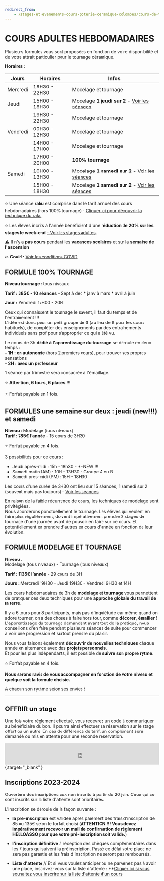 ```yaml
---
redirect_from:
    - /stages-et-evenements-cours-poterie-ceramique-colombes/cours-de-tournage-uniquement/
---
```

# COURS ADULTES HEBDOMADAIRES   
Plusieurs formules vous sont proposées en fonction de votre disponibilité et de votre attrait particulier pour le tournage céramique.  
  
  
**Horaires** :  

| Jours    | Horaires      | Infos          |
| -------- | ------------- | ------------- |
| Mercredi | 19H30 - 22H30 | Modelage et tournage              |
| Jeudi    | 15H00 - 18H30 | Modelage **1 jeudi sur 2** - [Voir les séances](samedi.md) |
|          | 19H30 - 22H30 | Modelage et tournage              |
| Vendredi | 09H30 - 12H30 | Modelage et tournage              |
|          | 14H00 - 17H00 | Modelage et tournage              |
|          | 17H00 - 20H00 | **100% tournage** |
| Samedi   | 10H00 - 13H30 | Modelage **1 samedi sur 2** - [Voir les séances](samedi.md) |
|   | 15H00 - 18H30 | Modelage **1 samedi sur 2** - [Voir les séances](samedi.md)  |



:star: Une séance **raku** est comprise dans le tarif annuel des cours hebdomadaires (hors 100% tournage) - [Cliquer ici pour découvrir la technique du raku](raku_adultes.md)  

:star: Les élèves incrits à l'année bénéficient d'une **réduction de 20% sur les stages le week-end** [ - Voir les stages adultes](stages_adultes.md).   

:warning: Il n'y a **pas cours** pendant les **vacances scolaires** et sur la **semaine de l'ascension**  
  
➪ **Covid :** [Voir les conditions COVID](covid)    

## FORMULE 100% TOURNAGE  

**Niveau tournage :** tous niveaux  

**Tarif : 385€ - 10 séances** - Sept à dec * janv à mars * avril à juin  

**Jour :** Vendredi 17H00 - 20H

Ceux qui connaissent le tournage le savent, il faut du temps et de l'entrainement !!!  
L'idée est donc pour un petit groupe de 6 (au lieu de 8 pour les cours habituels), de compléter des enseignements par des entraînements individuels sans prof pour s'approprier ce qui a été vu.  
  
Le cours de 3h **dédié à l'apprentissage du tournage** se déroule en deux temps :  
**- 1H : en autonomie** (hors 2 premiers cours), pour trouver ses propres sensations   
**- 2H : avec un professeur**  

1 séance par trimestre sera consacrée à l'émaillage.

:star: **Attention, 6 tours, 6 places** !!!  

:star: Forfait payable en 1 fois.  

  
  
## FORMULES une semaine sur deux : jeudi (new!!!) et samedi   
**Niveau :**  Modelage (tous niveaux)  
**Tarif : 785€ l’année** - 15 cours de 3H30  

:star: Forfait payable en 4 fois.     

3 possibilités pour ce cours :  
- Jeudi après-midi : 15h - 18h30 - **NEW !!!  
- Samedi matin (AM) : 10H - 13H30 - Groupe A ou B  
- Samedi près-midi (PM) : 15H - 18H30  

Les cours d'une durée de 3H30 ont lieu sur 15 séances, 1 samedi sur 2 (souvent mais pas toujours) - [Voir les séances](samedi.md)  

En raison de la faible récurrence de cours, les techniques de modelage sont privitégiées.  
Nous aborderons ponctuellement le tournage. Les élèves qui veulent en faire plus régulièrement, doivent impérativement prendre 2 stages de tournage d'une journée avant de pouvoir en faire sur ce cours. Et potentiellement en prendre d'autres en cours d'année en fonction de leur évolution.   

  
## FORMULE MODELAGE ET TOURNAGE  

**Niveau :**  
Modelage (tous niveaux) - Tournage (tous niveaux)  

**Tarif : 1135€ l’année** - 29 cours de 3H  

**Jours :** Mercredi 19H30 - Jeudi 19H30 - Vendredi 9H30 et 14H

Les cours hebdomadaires de 3h de **modelage et tournage** vous permettent de pratiquer ces deux techniques pour une **approche globale du travail de la terre**.  

Il y a 6 tours pour 8 participants, mais pas d'inquiétude car même quand on adore tourner, on a des choses à faire hors tour, comme **décorer**, **émailler** !  
L'apprentissage du tournage demandant avant tout de la pratique, nous conseillons d'en faire pendant plusieurs séances de suite pour commencer à voir une progression et surtout prendre du plaisir.  

Nous vous faisons également **découvrir de nouvelles techniques** chaque année en alternance avec des **projets personnels**.  
Et pour les plus indépendants, il est possible de **suivre son propre rytme**.  


:star: Forfait payable en 4 fois.  


**Nous serons ravis de vous accompagner en fonction de votre niveau et quelque soit la formule choisie.**  



A chacun son rythme selon ses envies !  

---
  
## OFFRIR un stage
Une fois votre règlement effectué, vous recevrez un code à communiquer au bénéficiaire du bon. Il pourra ainsi effectuer sa réservation sur le stage offert ou un autre. En cas de différence de tarif, un complément sera demandé ou mis en attente pour une seconde réservation.    

<iframe id="haWidget" allowtransparency="true" src="https://www.helloasso.com/associations/fans-de-terre/evenements/bon-cadeau-2023-2024/widget-bouton" style="width: 100%; height: 70px; border: none;"></iframe>{:target="_blank" }   


## Inscriptions 2023-2024      
Ouverture des inscriptions aux non inscrits à partir du 20 juin. Ceux qui se sont inscrits sur la liste d'attente sont prioritaires.  

L'inscription se déroule de la façon suivante :  

- **la pré-inscription** est validée après paiement des frais d'inscription de 85 ou 135€ selon le forfait choisi (**ATTENTION !!! Vous devez impérativement recevoir un mail de confirmation de règlement HELLOASSO pour que votre pré-inscription soit valide.**)  

- **l'inscirption définitive** à réception des chèques complémentaires dans les 7 jours qui suivent la préinscription. Passé ce délai votre place ne sera pas garantie et les frais d'inscription ne seront pas remboursés.   

- **Liste d'attente** // Et si vous voulez anticiper ou ne parvenez pas à avoir une place, inscrivez-vous sur la liste d'attente : **[Cliquer ici si vous souhaitez vous inscrire sur la liste d'attente d'un cours](https://forms.gle/RcWEHegz6js46Y7i8)    

  


